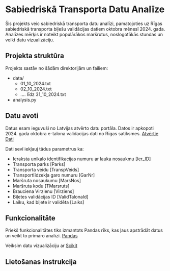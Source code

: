 # Sabiedriskā Transporta Datu Analīze

Šis projekts veic sabiedriskā transporta datu analīzi, pamatojoties uz Rīgas sabiedriskā transporta biļešu validācijas datiem oktobra mēnesī 2024. gada.
Analīzes mērķis ir noteikt populārākos maršrutus, noslogotākās stundas un veikt datu vizualizāciju. 

## Projekta struktūra

Projekts sastāv no šādām direktorijām un failiem:

* data/
  * 01_10_2024.txt
  * 02_10_2024.txt
  * .... līdz 31_10_2024.txt
* analysis.py  

## Datu avoti
Datus esam ieguvuši no Latvijas atvērto datu portāla. Datos ir apkopoti 2024. gada oktobra e-talona validacijas dati no Rīgas satiksmes. [Atvērtie Dati ](https://data.gov.lv/dati/lv/dataset/e-talonu-validaciju-dati-rigas-satiksme-sabiedriskajos-transportlidzeklos/resource/f6106b74-d4c0-4c57-b1eb-c8f38e628b8a?inner_span=True)

Dati sevī iekļauj tādus parametrus ka: 
* Ieraksta unikalo identifikacijas numuru ar lauka nosaukmu [Ier_ID]
* Transporta parks [Parks]
* Transporta veidu [TranspVeids]
* Transportlīdzekļa garo numuru [GarNr]
* Maršruta nosaukumu [MarsNos]
* Maršruta kodu [TMarsruts]
* Brauciena Virzienu [Virziens]
* Biļetes validācijas ID [ValidTalonaId]
* Laiku, kad biļete ir validēta [Laiks]


## Funkcionalitāte

Priekš funkcionalitātes tiks izmantots Pandas rīks, kas ļaus apstrādāt datus un veikt to primāro analīzi. [Pandas](https://pandas.pydata.org/)

Veiksim datu vizualizāciju ar [Scikit](https://scikit-learn.org/stable/)


## Lietošanas instrukcija
